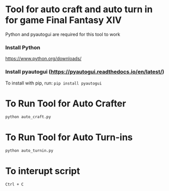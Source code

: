 # Tool for auto craft and auto turn in for game Final Fantasy XIV
Python and pyautogui are required for this tool to work

### Install Python
https://www.python.org/downloads/

### Install pyautogui (https://pyautogui.readthedocs.io/en/latest/)
To install with pip, run: ```pip install pyautogui```

# To Run Tool for Auto Crafter
```python auto_craft.py```

# To Run Tool for Auto Turn-ins
```python auto_turnin.py```

# To interupt script
```Ctrl + C```